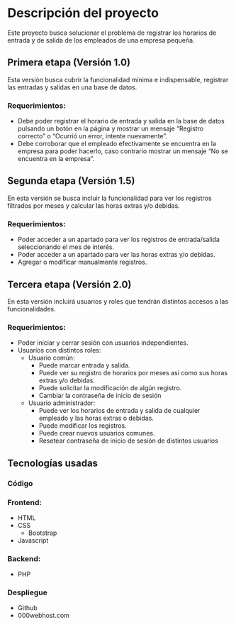 # Descripción del proyecto
Este proyecto busca solucionar el problema de registrar los horarios de entrada y de salida de los empleados de una empresa pequeña.

## Primera etapa (Versión 1.0)

Esta versión busca cubrir la funcionalidad mínima e indispensable, registrar las entradas y salidas en una base de datos.

### Requerimientos:

- Debe poder registrar el horario de entrada y salida en la base de datos pulsando un botón en la página y mostrar un mensaje “Registro correcto” o “Ocurrió un error, intente nuevamente”.
- Debe corroborar que el empleado efectivamente se encuentra en la empresa para poder hacerlo, caso contrario mostrar un mensaje “No se encuentra en la empresa”.

## Segunda etapa (Versión 1.5)

En esta versión se busca incluir la funcionalidad para ver los registros filtrados por meses y calcular las horas extras y/o debidas.

### Requerimientos:

- Poder acceder a un apartado para ver los registros de entrada/salida seleccionando el mes de interés.
- Poder acceder a un apartado para ver las horas extras y/o debidas.
- Agregar o modificar manualmente registros.

## Tercera etapa (Versión 2.0)

En esta versión incluirá usuarios y roles que tendrán distintos accesos a las funcionalidades.

### Requerimientos:

- Poder iniciar y cerrar sesión con usuarios independientes.
- Usuarios con distintos roles:
    - Usuario común:
        - Puede marcar entrada y salida.
        - Puede ver su registro de horarios por meses así como sus horas extras y/o debidas.
        - Puede solicitar la modificación de algún registro.
        - Cambiar la contraseña de inicio de sesión
    - Usuario administrador:
        - Puede ver los horarios de entrada y salida de cualquier empleado y las horas extras o debidas.
        - Puede modificar los registros.
        - Puede crear nuevos usuarios comunes.
        - Resetear contraseña de inicio de sesión de distintos usuarios

## Tecnologías usadas

### Código

### Frontend:

- HTML
- CSS
    - Bootstrap
- Javascript

### Backend:

- PHP

### Despliegue

- Github
- 000webhost.com
